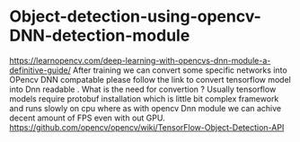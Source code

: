 # Object-detection-using-opencv-DNN-detection-module

https://learnopencv.com/deep-learning-with-opencvs-dnn-module-a-definitive-guide/
After training we can convert some specific networks into OPencv DNN compatable please follow the link to convert tensorflow model into Dnn readable . What is the need for convertion ?
Usually tensorflow models require protobuf installation which is little bit complex framework and runs slowly on cpu where as with opencv Dnn module we can achive decent amount of
FPS even with out GPU.
https://github.com/opencv/opencv/wiki/TensorFlow-Object-Detection-API

